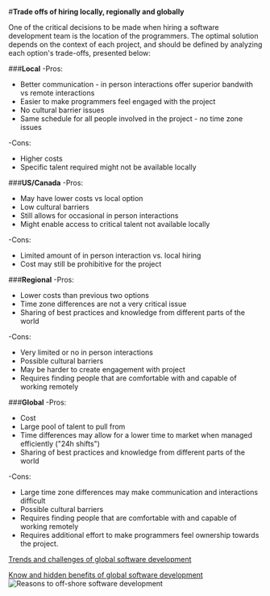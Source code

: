 #**Trade offs of hiring locally, regionally and globally**

One of the critical decisions to be made when hiring a software development team is the location of the programmers. 
The optimal solution depends on the context of each project, and should be defined by analyzing each option's
trade-offs, presented below:


###**Local**
-Pros:
  - Better communication - in person interactions offer superior bandwith vs remote interactions
  - Easier to make programmers feel engaged with the project
  - No cultural barrier issues
  - Same schedule for all people involved in the project - no time zone issues

-Cons:
  - Higher costs
  - Specific talent required might not be available locally


###**US/Canada**
-Pros:
  - May have lower costs vs local option
  - Low cultural barriers
  - Still allows for occasional in person interactions
  - Might enable access to critical talent not available locally

-Cons:
  - Limited amount of in person interaction vs. local hiring
  - Cost may still be prohibitive for the project


###**Regional**
-Pros:
  - Lower costs than previous two options
  - Time zone differences are not a very critical issue
  - Sharing of best practices and knowledge from different parts of the world

-Cons:
  - Very limited or no in person interactions
  - Possible cultural barriers
  - May be harder to create engagement with project
  - Requires finding people that are comfortable with and capable of working remotely 


###**Global**
-Pros:
  - Cost
  - Large pool of talent to pull from
  - Time differences may allow for a lower time to market when managed efficiently ("24h shifts")
  - Sharing of best practices and knowledge from different parts of the world

-Cons:
  - Large time zone differences may make communication and interactions difficult
  - Possible cultural barriers
  - Requires finding people that are comfortable with and capable of working remotely
  - Requires additional effort to make programmers feel ownership towards the project.


[Trends and challenges of global software development](http://www.ibm.com/developerworks/rational/library/edge/08/jan08/fryer_gothe/)

[Know and hidden benefits of global software development](http://www.brian-fitzgerald.com/wp-content/uploads/2014/01/icsp08-final-draft.pdf)
![Reasons to off-shore software development](http://www.bsg.co.za/wp-content/uploads/2014/08/why-off-shore-.jpg)
